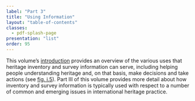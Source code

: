 ```yaml
---
label: "Part 3"
title: "Using Information"
layout: "table-of-contents"
classes:
  - pdf-splash-page
presentation: "list"
order: 95
---
```


This volume’s [introduction](/introduction/) provides an overview of the various uses that heritage inventory and survey information can serve, including helping people understanding heritage and, on that basis, make decisions and take actions (see [fig. i.5](/introduction/#fig-i-5)). Part III of this volume provides more detail about how inventory and survey information is typically used with respect to a number of common and emerging issues in international heritage practice.